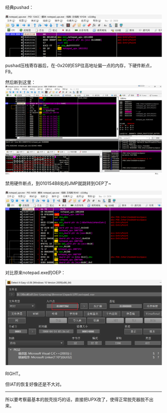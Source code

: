 经典pushad：

![image-20241122160514444](./sol/images/image-20241122160514444.png)



pushad压栈寄存器后，在-0x20的ESP往高地址偏一点的内存，下硬件断点，F9。

然后断到这里：![image-20241122160854015](./sol/images/image-20241122160854015.png)



禁用硬件断点，到010154B8处的JMP就跳转到OEP了~

![image-20241122160938693](./sol/images/image-20241122160938693.png)



对比原来notepad.exe的OEP：

![image-20241122161031010](./sol/images/image-20241122161031010.png)



RIGHT。



但IAT的恢复好像还是不大对。



---

所以要考察最基本的脱壳技巧的话，直接把UPX改了，使得正常脱壳器脱不出来。